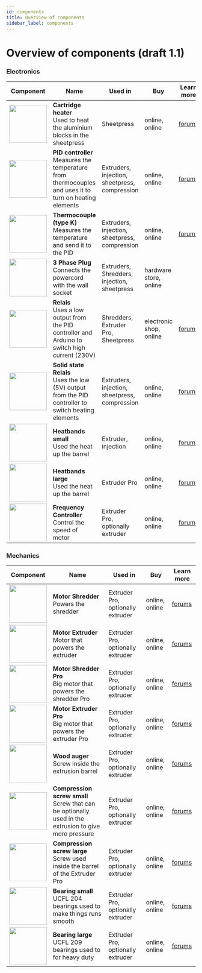 ```yaml
---
id: components
title: Overview of components
sidebar_label: components
---
```



<style>
:root {
  --highlight: #f29094;
  --hover: #f29094;

}
</style>

# Overview of components (draft 1.1)


### Electronics

| Component                                                                                      | Name                                                                                                              | Used in                                       | Buy                     | Learn more                                                                         |
| ---------------------------------------------------------------------------------------------- | ----------------------------------------------------------------------------------------------------------------- | --------------------------------------------- | ----------------------- | ---------------------------------------------------------------------------------- |
| <img src="../assets/Build/components/cartridge-heater.png" width="100" />     | __Cartridge heater__ <br> Used to heat the aluminium blocks in the sheetpress                               | Sheetpress                                    | online, online          | [forums](https://davehakkens.nl/community/forums/topic/the-big-electronics-topic/) |
| <img src="../assets/Build/components/pid-photo.png" width="100" />            | __PID controller__ <br> Measures the temperature from thermocouples and uses it to turn on heating elements | Extruders, injection, sheetpress, compression | online, online          | [forums](https://davehakkens.nl/community/forums/topic/the-big-electronics-topic/) |
| <img src="../assets/Build/components/thermocouple.png" width="100" />         | __Thermocouple (type K)__ <br> Measures the temperature and send it to the PID                              | Extruders, injection, sheetpress, compression | online, online          | [forums](https://davehakkens.nl/community/forums/topic/the-big-electronics-topic/) |
| <img src="../assets/Build/components/plug-32.png" width="100" />              | __3 Phase Plug__ <br> Connects the powercord with the wall socket                                           | Extruders, Shredders, injection, sheetpress   | hardware store, online  |                                                                                    |
| <img src="../assets/Build/components/relais.png" width="100" />               | __Relais__ <br> Uses a low output from the PID controller and Arduino to switch high current (230V)         | Shredders, Extruder Pro, Sheetpress           | electronic shop, online | [forums](https://davehakkens.nl/community/forums/topic/the-big-electronics-topic/) |
| <img src="../assets/Build/components/ssr.png" width="100" />                  | __Solid state Relais__ <br> Uses the low (5V) output from the PID controller to switch heating elements     | Extruders, injection, sheetpress, compression | online, online          | [forums](https://davehakkens.nl/community/forums/topic/the-big-electronics-topic/) |
| <img src="../assets/Build/components/band-heater-small.png" width="100" />    | __Heatbands small__ <br> Used the heat up the barrel                                                        | Extruder, injection                           | online, online          | [forums](https://davehakkens.nl/community/forums/topic/the-big-electronics-topic/) |
| <img src="../assets/Build/components/band-heater-large.png" width="100" />    | __Heatbands large__ <br> Used the heat up the barrel                                                        | Extruder Pro                                  | online, online          | [forums](https://davehakkens.nl/community/forums/topic/the-big-electronics-topic/) |
| <img src="../assets/Build/components/frequency-controller.png" width="100" /> | __Frequency Controller__ <br> Control the speed of motor                                                    | Extruder Pro, optionally extruder             | online, online          | [forums](https://davehakkens.nl/community/forums/topic/the-big-electronics-topic/) |


### Mechanics
| Component                                                                                    | Name                                                                                                            | Used in                           | Buy            | Learn more                                                                         |
| -------------------------------------------------------------------------------------------- | --------------------------------------------------------------------------------------------------------------- | --------------------------------- | -------------- | ---------------------------------------------------------------------------------- |
| <img src="../assets/Build/components/motor-shredder.png" width="100" />     | __Motor Shredder__<br> Powers the shredder                                                            | Extruder Pro, optionally extruder | online, online | [forums](https://davehakkens.nl/community/forums/topic/the-big-electronics-topic/) |
| <img src="../assets/Build/components/motor-extruder.png" width="100" />     | __Motor Extruder__<br> Motor that powers the extruder                                                 | Extruder Pro, optionally extruder | online, online | [forums](https://davehakkens.nl/community/forums/topic/the-big-electronics-topic/) |
| <img src="../assets/Build/components/motor-shredder-pro.png" width="100" /> | __Motor Shredder Pro__<br> Big motor that powers the shredder Pro                                     | Extruder Pro, optionally extruder | online, online | [forums](https://davehakkens.nl/community/forums/topic/the-big-electronics-topic/) |
| <img src="../assets/Build/components/motor-extruder-pro.png" width="100" /> | __Motor Extruder Pro__<br> Big motor that powers the extruder Pro                                     | Extruder Pro, optionally extruder | online, online | [forums](https://davehakkens.nl/community/forums/topic/the-big-electronics-topic/) |
| <img src="../assets/Build/components/screw_auger.png" width="100" />        | __Wood auger__<br> Screw inside the extrusion barrel                                                  | Extruder Pro, optionally extruder | online, online | [forums](https://davehakkens.nl/community/forums/topic/the-big-electronics-topic/) |
| <img src="../assets/Build/components/screw.png" width="100" />              | __Compression screw small__ <br> Screw that can be optionally used in the extrusion to give more pressure | Extruder Pro, optionally extruder | online, online | [forums](https://davehakkens.nl/community/forums/topic/the-big-electronics-topic/) |
| <img src="../assets/Build/components/screw_pro.png" width="100" />          | __Compression screw large__ <br> Screw used inside the barrel of the Extruder Pro                         | Extruder Pro, optionally extruder | online, online | [forums](https://davehakkens.nl/community/forums/topic/the-big-electronics-topic/) |
| <img src="../assets/Build/components/bearing.png" width="100" />            | __Bearing small__ <br> UCFL 204 bearings used to make things runs smooth                                  | Extruder Pro, optionally extruder | online, online | [forums](https://davehakkens.nl/community/forums/topic/the-big-electronics-topic/) |
| <img src="../assets/Build/components/bearing_pro.png" width="100" />        | __Bearing large__ <br> UCFL 209 bearings used to for heavy duty                                           | Extruder Pro, optionally extruder | online, online | [forums](https://davehakkens.nl/community/forums/topic/the-big-electronics-topic/) |
